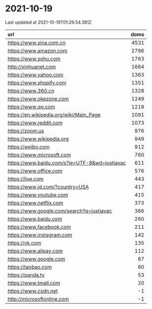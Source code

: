# 2021-10-19

<!-- BEGIN -->
Last updated at 2021-10-19T01:29:54.381Z

url | doms
:- | -:
https://www.sina.com.cn | 4531
https://www.amazon.com | 2796
https://www.sohu.com | 1763
http://xinhuanet.com | 1664
https://www.yahoo.com | 1363
https://www.shopify.com | 1351
https://www.360.cn | 1328
https://www.okezone.com | 1249
https://www.qq.com | 1218
https://en.wikipedia.org/wiki/Main_Page | 1091
https://www.reddit.com | 1073
https://zoom.us | 976
https://www.wikipedia.org | 949
https://weibo.com | 912
https://www.microsoft.com | 760
https://www.baidu.com/s?ie=UTF-8&wd=justjavac | 611
https://www.office.com | 576
https://live.com | 443
https://www.jd.com/?country=USA | 417
https://www.youtube.com | 415
https://www.netflix.com | 373
https://www.google.com/search?q=justjavac | 366
https://www.baidu.com | 260
https://www.facebook.com | 211
https://www.instagram.com | 142
https://vk.com | 135
https://www.alipay.com | 112
https://www.google.com | 87
https://taobao.com | 80
https://panda.tv | 53
https://www.tmall.com | 20
https://www.csdn.net | -1
http://microsoftonline.com | -1
<!-- END -->
